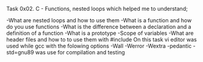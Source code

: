 Task 0x02. C - Functions, nested loops which helped me to understand;

-What are nested loops and how to use them
-What is a function and how do you use functions
-What is the difference between a declaration and a definition of a function
-What is a prototype
-Scope of variables
-What are header files and how to to use them with #include
On this task vi editor was used while gcc with the folowing options -Wall -Werror -Wextra -pedantic -std=gnu89 was use for compilation and testing

 
